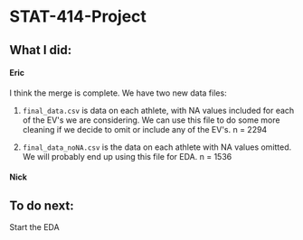 # STAT-414-Project

## What I did:
#### Eric
I think the merge is complete. We have two new data files: 

1. `final_data.csv` is data on each athlete, with NA values included for each of the EV's we are considering. We can use this file to do some more cleaning if we decide to omit or include any of the EV's.
n = 2294

2. `final_data_noNA.csv` is the data on each athlete with NA values omitted. We will probably end up using this file for EDA.
n = 1536


#### Nick


## To do next:
Start the EDA

